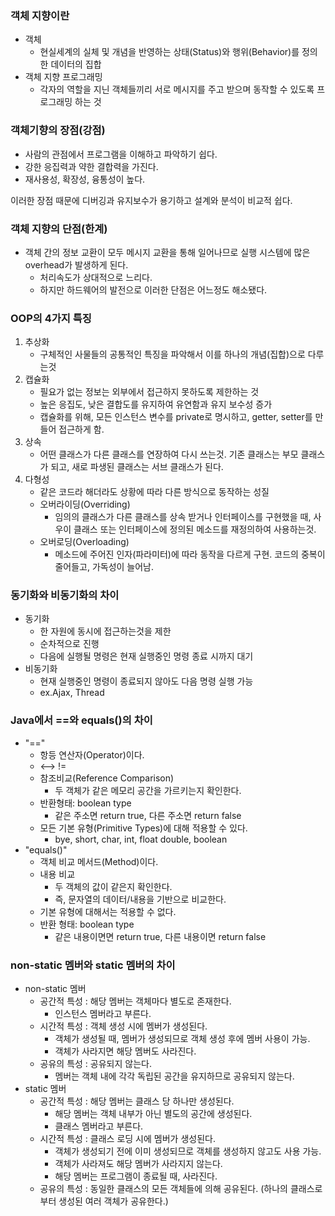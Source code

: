 ### 객체 지향이란
- 객체
   - 현실세계의 실체 및 개념을 반영하는 상태(Status)와 행위(Behavior)를 정의한 데이터의 집합
 - 객체 지향 프로그래밍
   - 각자의 역할을 지닌 객체들끼리 서로 메시지를 주고 받으며 동작할 수 있도록 프로그래밍 하는 것
 
 ### 객체기향의 장점(강점)
 - 사람의 관점에서 프로그램을 이해하고 파악하기 쉽다.
 - 강한 응집력과 약한 결합력을 가진다.
 - 재사용성, 확장성, 융통성이 높다.
 
 이러한 장점 때문에 디버깅과 유지보수가 용기하고 설계와 분석이 비교적 쉽다.
 
 ### 객체 지향의 단점(한계)
 - 객체 간의 정보 교환이 모두 메시지 교환을 통해 일어나므로 실행 시스템에 많은 overhead가 발생하게 된다.
   - 처리속도가 상대적으로 느리다.
   - 하지만 하드웨어의 발전으로 이러한 단점은 어느정도 해소됐다.


### OOP의 4가지 특징
1. 추상화
    * 구체적인 사물들의 공통적인 특징을 파악해서 이를 하나의 개념(집합)으로 다루는것
2. 캡슐화
    * 필요가 없는 정보는 외부에서 접근하지 못하도록 제한하는 것
    * 높은 응집도, 낮은 결합도를 유지하여 유연함과 유지 보수성 증가
    * 캡슐화를 위해, 모든 인스턴스 변수를 private로 명시하고, getter, setter를 만들어 접근하게 함. 
3. 상속
    * 어떤 클래스가 다른 클래스를 연장하여 다시 쓰는것. 기존 클래스는 부모 클래스가 되고, 새로 파생된 클래스는 서브 클래스가 된다.
4. 다형성
    * 같은 코드라 해더라도 상황에 따라 다른 방식으로 동작하는 성질
    * 오버라이딩(Overriding)
         - 임의의 클래스가 다른 클래스를 상속 받거나 인터페이스를 구현했을 때, 사우이 클래스 또는 인터페이스에 정의된 메소드를
           재정의하여 사용하는것. 
    * 오버로딩(Overloading)
         - 메소드에 주어진 인자(파라미터)에 따라 동작을 다르게 구현. 코드의 중복이 줄어들고, 가독성이 늘어남.


### 동기화와 비동기화의 차이
- 동기화
   - 한 자원에 동시에 접근하는것을 제한
   - 순차적으로 진행
   - 다음에 실행될 명령은 현재 실행중인 명령 종료 시까지 대기
 - 비동기화
   - 현재 실행중인 명령이 종료되지 않아도 다음 명령 실행 가능
   - ex.Ajax, Thread

### Java에서 ==와 equals()의 차이
- "=="
   - 항등 연산자(Operator)이다.
   - <--> !=
   - 참조비교(Reference Comparison)
      - 두 객체가 같은 메모리 공간을 가르키는지 확인한다.
   - 반환형태: boolean type
      -  같은 주소면 return true, 다른 주소면 return false
   - 모든 기본 유형(Primitive Types)에 대해 적용할 수 있다.
      - bye, short, char, int, float double, boolean
- "equals()"
   - 객체 비교 메서드(Method)이다.
   - 내용 비교
      - 두 객체의 값이 같은지 확인한다.
      - 즉, 문자열의 데이터/내용을 기반으로 비교한다.
   - 기본 유형에 대해서는 적용할 수 없다.
   - 반환 형태: boolean type  
      -  같은 내용이면면 return true, 다른 내용이면 return false

### non-static 멤버와 static 멤버의 차이

- non-static 멤버
  - 공간적 특성 : 해당 멤버는 객체마다 별도로 존재한다.
    - 인스턴스 멤버라고 부른다.
  - 시간적 특성 : 객체 생성 시에 멤버가 생성된다.
    - 객체가 생성될 때, 멤버가 생성되므로 객체 생성 후에 멤버 사용이 가능.
    - 객체가 사라지면 해당 멤버도 사라진다.
  - 공유의 특성 : 공유되지 않는다.
    - 멤버는 객체 내에 각각 독립된 공간을 유지하므로 공유되지 않는다.
- static 멤버
  - 공간적 특성 : 해당 멤버는 클래스 당 하나만 생성된다.
    - 해당 멤버는 객체 내부가 아닌 별도의 공간에 생성된다.
    - 클래스 멤버라고 부른다.
  - 시간적 특성 : 클래스 로딩 시에 멤버가 생성된다.
    - 객체가 생성되기 전에 이미 생성되므로 객체를 생성하지 않고도 사용 가능.
    - 객체가 사라져도 해당 멤버가 사라지지 않는다.
    - 해당 멤버는 프로그램이 종료될 때, 사라진다.
  - 공유의 특성 : 동일한 클래스의 모든 객체들에 의해 공유된다. (하나의 클래스로부터 생성된 여러 객체가 공유한다.)




